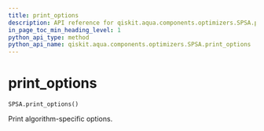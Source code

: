 ```yaml
---
title: print_options
description: API reference for qiskit.aqua.components.optimizers.SPSA.print_options
in_page_toc_min_heading_level: 1
python_api_type: method
python_api_name: qiskit.aqua.components.optimizers.SPSA.print_options
---
```


# print\_options

<span id="qiskit.aqua.components.optimizers.SPSA.print_options" />

`SPSA.print_options()`

Print algorithm-specific options.

